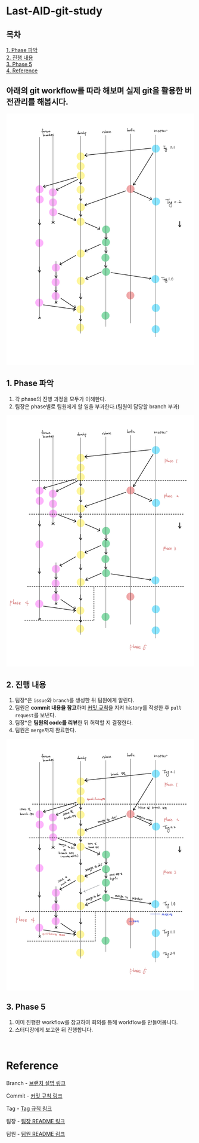 # Last-AID-git-study

## 목차
[1. Phase 파악](#1-phase-파악)<br>
[2. 진행 내용](#2-진행-내용)<br>
[3. Phase 5](#3-phase-5)<br>
[4. Reference](#reference)<br>

## 아래의 git workflow를 따라 해보며 실제 git을 활용한 버전관리를 해봅시다.

![git_workflow](/sources/git-workflow.jpg)

## 1. Phase 파악
1. 각 phase의 진행 과정을 모두가 이해한다.
2. 팀장은 phase별로 팀원에게 할 일을 부과한다.(팀원이 담당할 branch 부과)


![git_workflow](/sources/git-workflow-phase.jpg)
## 2. 진행 내용
1. 팀장*은 `issue`와 `branch`를 생성한 뒤 팀원에게 알린다.
2. 팀원은 **commit 내용을 참고**하며 [커밋 규칙](https://github.com/June222/last-AID-git-study/blob/main/sources/requirement_of_commit.md)을 지켜 history를 작성한 후 `pull request`를 보낸다.
3. 팀장*은 **팀원의 code를 리뷰**한 뒤 허락할 지 결정한다.
4. 팀원은 `merge`까지 완료한다.


![git-phase-todo](/sources/git-workflow-phase-todo.jpg)

## 3. Phase 5
1. 이미 진행한 workflow를 참고하여 회의를 통해 workflow를 만들어봅니다.
2. 스터디장에게 보고한 뒤 진행합니다.

<br>

<!-- 
[git-phase-todo](https://github.com/June222/Last-AID-git-study/blob/main/sources/git-workflow-phase-todo.jpg)
[git-phase-commit-content](https://github.com/June222/Last-AID-git-study/blob/main/sources/git-workflow-phase-commit.jpg)
 -->


# Reference
Branch - [브랜치 설명 링크](https://github.com/June222/last-AID-git-study/blob/main/sources/description_of_branch.md) <br>

Commit - [커밋 규칙 링크](https://github.com/June222/last-AID-git-study/blob/main/sources/requirement_of_commit.md)

Tag - [Tag 규칙 링크](https://github.com/June222/Last-AID-git-study/blob/main/sources/description_of_tag.md)

팀장 - [팀장 README 링크](https://github.com/June222/Last-AID-git-study/tree/main/team_leader)

팀원 - [팀원 README 링크](https://github.com/June222/Last-AID-git-study/blob/main/team_member/README.md)